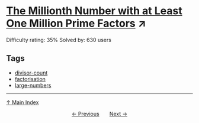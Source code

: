 # [The Millionth Number with at Least One Million Prime Factors](https://projecteuler.net/problem=615) ↗️

Difficulty rating: 35%
Solved by: 630 users
## Tags

- [divisor-count](../tags/divisor-count.md)
- [factorisation](../tags/factorisation.md)
- [large-numbers](../tags/large-numbers.md)



---

[↑ Main Index](../README.md)


<div align=center><a href='614.md'>← Previous</a> &nbsp;&nbsp; &nbsp;&nbsp;  <a href='616.md'>Next →</a></div>
